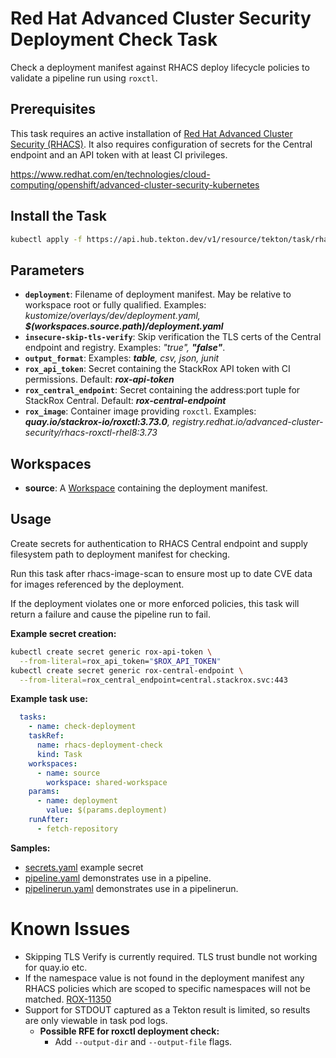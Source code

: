 # Red Hat Advanced Cluster Security Deployment Check Task

Check a deployment manifest against RHACS deploy lifecycle policies to validate a pipeline run using `roxctl`.

## Prerequisites

This task requires an active installation of [Red Hat Advanced Cluster Security (RHACS)](https://www.redhat.com/en/resources/advanced-cluster-security-for-kubernetes-datasheet).  It also requires configuration of secrets for the Central endpoint and an API token with at least CI privileges.

<https://www.redhat.com/en/technologies/cloud-computing/openshift/advanced-cluster-security-kubernetes>

## Install the Task

```bash
kubectl apply -f https://api.hub.tekton.dev/v1/resource/tekton/task/rhacs-deployment-check/3.71/raw
```

## Parameters

- **`deployment`**: Filename of deployment manifest. May be relative to workspace root or fully qualified. Examples: _kustomize/overlays/dev/deployment.yaml, **$(workspaces.source.path)/deployment.yaml**_
- **`insecure-skip-tls-verify`**: Skip verification the TLS certs of the Central endpoint and registry. Examples: _"true", **"false"**_.
- **`output_format`**:  Examples: _**table**, csv, json, junit_
- **`rox_api_token`**: Secret containing the StackRox API token with CI permissions. Default: _**rox-api-token**_
- **`rox_central_endpoint`**: Secret containing the address:port tuple for StackRox Central. Default: _**rox-central-endpoint**_
- **`rox_image`**: Container image providing `roxctl`. Examples: _**quay.io/stackrox-io/roxctl:3.73.0**, registry.redhat.io/advanced-cluster-security/rhacs-roxctl-rhel8:3.73_
## Workspaces

- **source**: A [Workspace](https://github.com/tektoncd/pipeline/blob/main/docs/workspaces.md) containing the deployment manifest.

## Usage

Create secrets for authentication to RHACS Central endpoint and supply filesystem path to deployment manifest for checking.

Run this task after rhacs-image-scan to ensure most up to date CVE data for images referenced by the deployment.

If the deployment violates one or more enforced policies, this task will return a failure and cause the pipeline run to fail. 

**Example secret creation:**

```bash
kubectl create secret generic rox-api-token \
  --from-literal=rox_api_token="$ROX_API_TOKEN"
kubectl create secret generic rox-central-endpoint \
  --from-literal=rox_central_endpoint=central.stackrox.svc:443
```

**Example task use:**

```yaml
  tasks:
    - name: check-deployment
    taskRef:
      name: rhacs-deployment-check
      kind: Task
    workspaces:
      - name: source
        workspace: shared-workspace
    params:
      - name: deployment
        value: $(params.deployment)
    runAfter:
      - fetch-repository
```

**Samples:**

* [secrets.yaml](samples/secrets.yaml) example secret
* [pipeline.yaml](samples/pipeline.yaml) demonstrates use in a pipeline.
* [pipelinerun.yaml](samples/pipelinerun.yaml) demonstrates use in a pipelinerun.

# Known Issues

* Skipping TLS Verify is currently required. TLS trust bundle not working for quay.io etc.
* If the namespace value is not found in the deployment manifest any RHACS policies which are scoped to specific namespaces will not be matched. [ROX-11350](https://issues.redhat.com/browse/ROX-11350)
* Support for STDOUT captured as a Tekton result is limited, so results are only viewable in task pod logs.
  * **Possible RFE for roxctl deployment check:**
    * Add `--output-dir` and `--output-file` flags.
